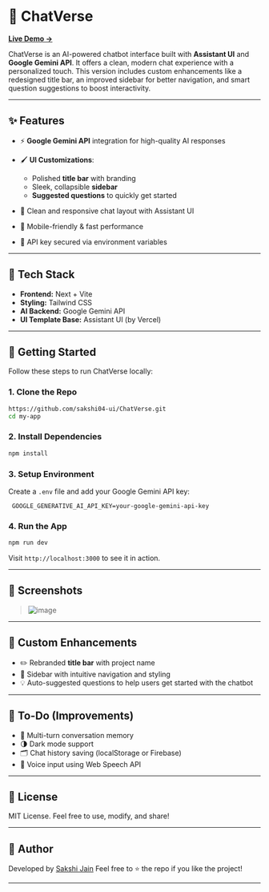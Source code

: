 # 🔮 ChatVerse

**[Live Demo →](https://chat-verse-ten.vercel.app/)**

ChatVerse is an AI-powered chatbot interface built with **Assistant UI** and **Google Gemini API**. It offers a clean, modern chat experience with a personalized touch. This version includes custom enhancements like a redesigned title bar, an improved sidebar for better navigation, and smart question suggestions to boost interactivity.

---

## ✨ Features

* ⚡ **Google Gemini API** integration for high-quality AI responses
* 🖌️ **UI Customizations**:

  * Polished **title bar** with branding
  * Sleek, collapsible **sidebar**
  * **Suggested questions** to quickly get started
* 💬 Clean and responsive chat layout with Assistant UI
* 🌙 Mobile-friendly & fast performance
* 🔐 API key secured via environment variables

---

## 🧱 Tech Stack

* **Frontend:** Next + Vite
* **Styling:** Tailwind CSS
* **AI Backend:** Google Gemini API
* **UI Template Base:** Assistant UI (by Vercel)

---

## 🚀 Getting Started

Follow these steps to run ChatVerse locally:

### 1. Clone the Repo

```bash
https://github.com/sakshi04-ui/ChatVerse.git
cd my-app
```

### 2. Install Dependencies

```bash
npm install
```

### 3. Setup Environment

Create a `.env` file and add your Google Gemini API key:

```
 GOOGLE_GENERATIVE_AI_API_KEY=your-google-gemini-api-key
```

### 4. Run the App

```bash
npm run dev
```

Visit `http://localhost:3000` to see it in action.

---

## 📸 Screenshots

> ![image](https://github.com/user-attachments/assets/cc1e5f27-6c81-4f4c-95f6-2cd4c314f7d2)

---


## 🔧 Custom Enhancements

* ✏️ Rebranded **title bar** with project name
* 📂 Sidebar with intuitive navigation and styling
* 💡 Auto-suggested questions to help users get started with the chatbot

---

## 📌 To-Do (Improvements)

* 🧠 Multi-turn conversation memory
* 🌗 Dark mode support
* 🗂 Chat history saving (localStorage or Firebase)
* 🎤 Voice input using Web Speech API

---

## 📜 License

MIT License. Feel free to use, modify, and share!

---

## 🙌 Author

Developed by [Sakshi Jain](http://www.linkedin.com/in/sakshi-jain-805537249)
Feel free to ⭐ the repo if you like the project!

---
